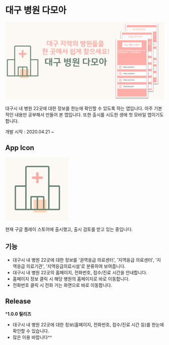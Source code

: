 # 대구 병원 다모아

![대구 병원 다모아 그래픽 이미지](images/app-graphic-image.png)

대구시 내 병원 22곳에 대한 정보를 한눈에 확인할 수 있도록 하는 앱입니다. 아주 기본적인 내용만 공부해서 만들어 본 앱입니다. 또한 출시를 시도한 생애 첫 모바일 앱이기도 합니다.

개발 시작 : 2020.04.21 ~

## App Icon
<img src="images/app-icon.png" width="200px">

현재 구글 플레이 스토어에 출시했고, 출시 검토를 받고 있는 중입니다.

## 기능
- 대구시 내 병원 22곳에 대한 정보를 '권역응급 의료센터', '지역응급 의료센터', '지역응급 의료기관', '지역응급의료시설'로 분류하여 보여줍니다.
- 대구시 내 병원 22곳의 홈페이지, 전화번호, 접수/진료 시간을 안내합니다.
- 홈페이지 정보 클릭 시 해당 병원의 홈페이지로 바로 이동합니다.
- 전화번호 클릭 시 전화 거는 화면으로 바로 이동합니다.

## Release
***1.0.0 릴리즈**
- 대구시 내 병원 22곳에 대한 정보(홈페이지, 전화번호, 접수/진료 시간 등)를 한눈에 확인할 수 있습니다.
- 많은 이용 바랍니다^^

